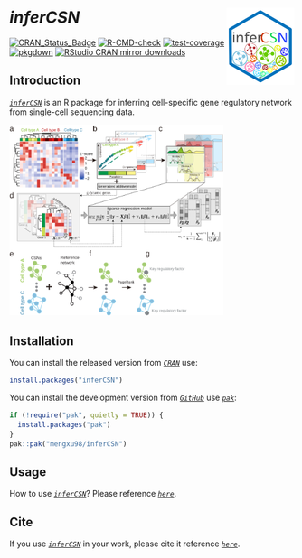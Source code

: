# ***inferCSN*** <img src="man/figures/logo.svg" align="right" width="120"/>

<!-- badges: start -->

[![CRAN_Status_Badge](https://www.r-pkg.org/badges/version/inferCSN)](https://github.com/cran/inferCSN) [![R-CMD-check](https://github.com/mengxu98/inferCSN/actions/workflows/R-CMD-check.yaml/badge.svg)](https://github.com/mengxu98/inferCSN/actions/workflows/R-CMD-check.yaml) [![test-coverage](https://github.com/mengxu98/inferCSN/actions/workflows/test-coverage.yaml/badge.svg)](https://github.com/mengxu98/inferCSN/actions/workflows/test-coverage.yaml) [![pkgdown](https://github.com/mengxu98/inferCSN/actions/workflows/pkgdown.yaml/badge.svg)](https://mengxu98.github.io/inferCSN/reference/index.html) [![RStudio CRAN mirror downloads](http://cranlogs.r-pkg.org/badges/grand-total/inferCSN)](https://CRAN.R-project.org/package=inferCSN)

<!-- badges: end -->

## **Introduction**

[*`inferCSN`*](https://mengxu98.github.io/inferCSN/) is an R package for inferring cell-specific gene regulatory network from single-cell sequencing data.

<img src="man/figures/inferCSN.svg" width="75%"/>

## **Installation**

You can install the released version from [*`CRAN`*](https://github.com/cran) use:

``` r
install.packages("inferCSN")
```

You can install the development version from [*`GitHub`*](https://github.com/mengxu98/inferCSN) use [*`pak`*](https://github.com/r-lib/pak):

``` r
if (!require("pak", quietly = TRUE)) {
  install.packages("pak")
}
pak::pak("mengxu98/inferCSN")
```

## **Usage**

How to use [*`inferCSN`*](https://mengxu98.github.io/inferCSN/)? Please reference [*`here`*](https://mengxu98.github.io/inferCSN/reference/index.html).

## **Cite**

If you use [*`inferCSN`*](https://github.com/mengxu98/inferCSN) in your work, please cite it reference [*`here`*](https://github.com/mengxu98/inferCSN/blob/main/src/README.cpp).
